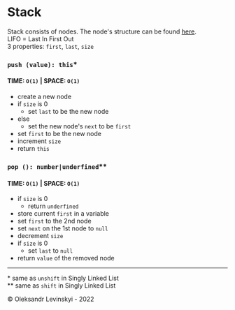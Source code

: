 # Stack
Stack consists of nodes. The node's structure can be found [here](singly-linked-list/Node.js).\
LIFO = Last In First Out\
3 properties: `first`, `last`, `size`

### `push (value): this`*
#### TIME: `O(1)` | SPACE: `O(1)`
* create a new node
* if `size` is 0
    * set `last` to be the new node
* else
    * set the new node's `next` to be `first`
* set `first` to be the new node
* increment `size`
* return `this`

### `pop (): number|underfined`**
#### TIME: `O(1)` | SPACE: `O(1)`
* if `size` is 0
    * return `underfined`
* store current `first` in a variable
* set `first` to the 2nd node
* set `next` on the 1st node to `null`
* decrement `size`
* if `size` is 0
    * set `last` to `null`
* return `value` of the removed node

---

&ast; same as `unshift` in Singly Linked List\
&ast;&ast; same as `shift` in Singly Linked List
  
&copy; Oleksandr Levinskyi - 2022
